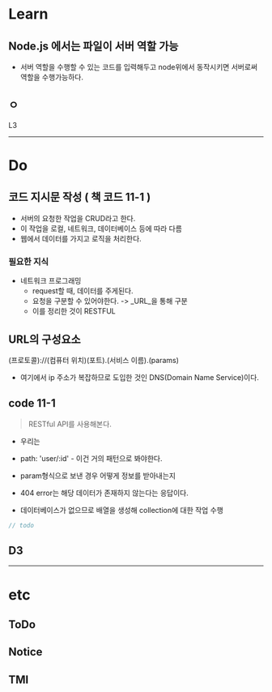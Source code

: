 # Learn
## Node.js 에서는 파일이 서버 역할 가능
+ 서버 역할을 수행할 수 있는 코드를 입력해두고 node위에서 동작시키면 서버로써 역할을 수행가능하다.

## ㅇ

L3

---
# Do
## 코드 지시문 작성 ( 책 코드 11-1 )

+ 서버의 요청한 작업을 CRUD라고 한다.
+ 이 작업을 로컬, 네트워크, 데이터베이스 등에 따라 다름
+ 웹에서 데이터를 가지고 로직을 처리한다.

### 필요한 지식
+ 네트워크 프로그래밍
    + request할 때, 데이터를 주게된다.
    + 요청을 구분할 수 있어야한다. -> _URL_을 통해 구분
    + 이를 정리한 것이 RESTFUL

## URL의 구성요소
(프로토콜)://(컴퓨터 위치)(포트).(서비스 이름).(params)
+ 여기에서 ip 주소가 복잡하므로 도입한 것인 DNS(Domain Name Service)이다.

## code 11-1
> RESTful API를 사용해본다.

+ 우리는 

+ path: 'user/:id' - 이건 거의 패턴으로 봐야한다.

+ param형식으로 보낸 경우 어떻게 정보를 받아내는지

+ 404 error는 해당 데이터가 존재하지 않는다는 응답이다. 

+ 데이터베이스가 없으므로 배열을 생성해 collection에 대한 작업 수행
```javascript
// todo
```


## D3

---
# etc
## ToDo

## Notice

## TMI